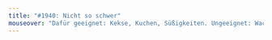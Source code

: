```yaml
---
title: "#1940: Nicht so schwer"
mouseover: "Dafür geeignet: Kekse, Kuchen, Süßigkeiten. Ungeeignet: Wachsmalstifte."
---
```

